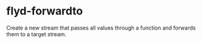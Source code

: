 # flyd-forwardto
Create a new stream that passes all values through a function and forwards them to a target stream.
